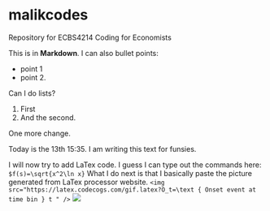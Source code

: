 # malikcodes
Repository for ECBS4214 Coding for Economists

This is in **Markdown**. I can also bullet points:
- point 1
- point 2.

Can I do lists?
1. First
2. And the second.

One more change. 

Today is the 13th 15:35. I am writing this text for funsies. 

I will now try to add LaTex code. 
I guess I can type out the commands here:
    `$f(s)=\sqrt{x^2\ln x}`
What I do next is that I basically paste the picture generated from LaTex processor website. 
 `<img src="https://latex.codecogs.com/gif.latex?O_t=\text { Onset event at time bin } t " />`
<img src="https://latex.codecogs.com/gif.latex?O_t=\text { Onset event at time bin } t " /> 